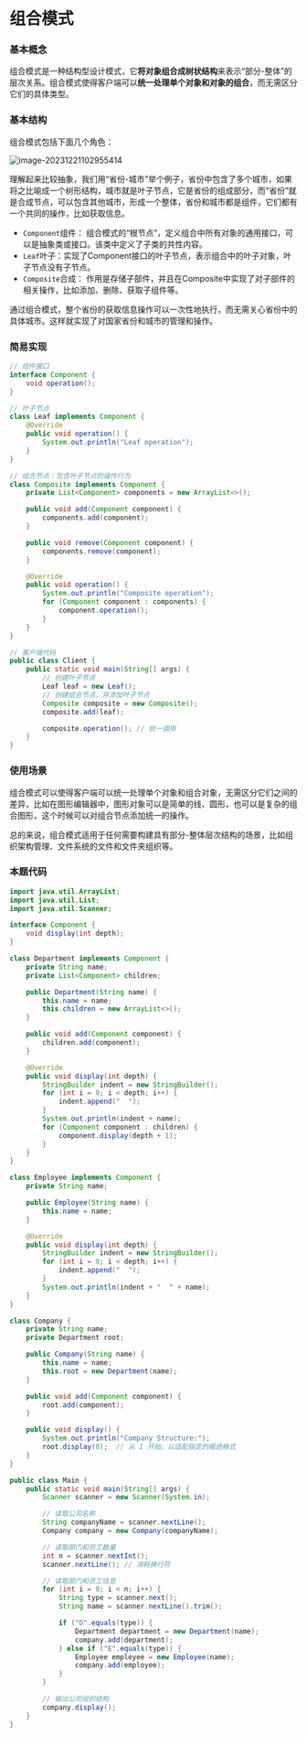 # 组合模式

### 基本概念

组合模式是一种结构型设计模式，它**将对象组合成树状结构**来表示“部分-整体”的层次关系。组合模式使得客户端可以**统一处理单个对象和对象的组合**，而无需区分它们的具体类型。

### 基本结构

组合模式包括下面几个角色：

![image-20231221102955414](../pics/image-20231221102955414.png)

理解起来比较抽象，我们用“省份-城市”举个例子，省份中包含了多个城市，如果将之比喻成一个树形结构，城市就是叶子节点，它是省份的组成部分，而“省份”就是合成节点，可以包含其他城市，形成一个整体，省份和城市都是组件，它们都有一个共同的操作，比如获取信息。

- `Component`组件： 组合模式的“根节点”，定义组合中所有对象的通用接口，可以是抽象类或接口。该类中定义了子类的共性内容。
- `Leaf`叶子：实现了Component接口的叶子节点，表示组合中的叶子对象，叶子节点没有子节点。
- `Composite`合成： 作用是存储子部件，并且在Composite中实现了对子部件的相关操作，比如添加、删除、获取子组件等。

通过组合模式，整个省份的获取信息操作可以一次性地执行，而无需关心省份中的具体城市。这样就实现了对国家省份和城市的管理和操作。

### 简易实现

```JAVA
// 组件接口
interface Component {
    void operation();
}

// 叶子节点
class Leaf implements Component {
    @Override
    public void operation() {
        System.out.println("Leaf operation");
    }
}

// 组合节点：包含叶子节点的操作行为
class Composite implements Component {
    private List<Component> components = new ArrayList<>();

    public void add(Component component) {
        components.add(component);
    }

    public void remove(Component component) {
        components.remove(component);
    }

    @Override
    public void operation() {
        System.out.println("Composite operation");
        for (Component component : components) {
            component.operation();
        }
    }
}

// 客户端代码
public class Client {
    public static void main(String[] args) {
        // 创建叶子节点
        Leaf leaf = new Leaf();
        // 创建组合节点，并添加叶子节点
        Composite composite = new Composite();
        composite.add(leaf);

        composite.operation(); // 统一调用
    }
}
```

### 使用场景

组合模式可以使得客户端可以统一处理单个对象和组合对象，无需区分它们之间的差异，比如在图形编辑器中，图形对象可以是简单的线、圆形，也可以是复杂的组合图形，这个时候可以对组合节点添加统一的操作。

总的来说，组合模式适用于任何需要构建具有部分-整体层次结构的场景，比如组织架构管理、文件系统的文件和文件夹组织等。

### 本题代码

```java
import java.util.ArrayList;
import java.util.List;
import java.util.Scanner;

interface Component {
    void display(int depth);
}

class Department implements Component {
    private String name;
    private List<Component> children;

    public Department(String name) {
        this.name = name;
        this.children = new ArrayList<>();
    }

    public void add(Component component) {
        children.add(component);
    }

    @Override
    public void display(int depth) {
        StringBuilder indent = new StringBuilder();
        for (int i = 0; i < depth; i++) {
            indent.append("  ");
        }
        System.out.println(indent + name);
        for (Component component : children) {
            component.display(depth + 1);
        }
    }
}

class Employee implements Component {
    private String name;

    public Employee(String name) {
        this.name = name;
    }

    @Override
    public void display(int depth) {
        StringBuilder indent = new StringBuilder();
        for (int i = 0; i < depth; i++) {
            indent.append("  ");
        }
        System.out.println(indent + "  " + name);
    }
}

class Company {
    private String name;
    private Department root;

    public Company(String name) {
        this.name = name;
        this.root = new Department(name);
    }

    public void add(Component component) {
        root.add(component);
    }

    public void display() {
        System.out.println("Company Structure:");
        root.display(0);  // 从 1 开始，以适配指定的缩进格式
    }
}

public class Main {
    public static void main(String[] args) {
        Scanner scanner = new Scanner(System.in);

        // 读取公司名称
        String companyName = scanner.nextLine();
        Company company = new Company(companyName);

        // 读取部门和员工数量
        int n = scanner.nextInt();
        scanner.nextLine(); // 消耗换行符

        // 读取部门和员工信息
        for (int i = 0; i < n; i++) {
            String type = scanner.next();
            String name = scanner.nextLine().trim();

            if ("D".equals(type)) {
                Department department = new Department(name);
                company.add(department);
            } else if ("E".equals(type)) {
                Employee employee = new Employee(name);
                company.add(employee);
            }
        }

        // 输出公司组织结构
        company.display();
    }
}
```



